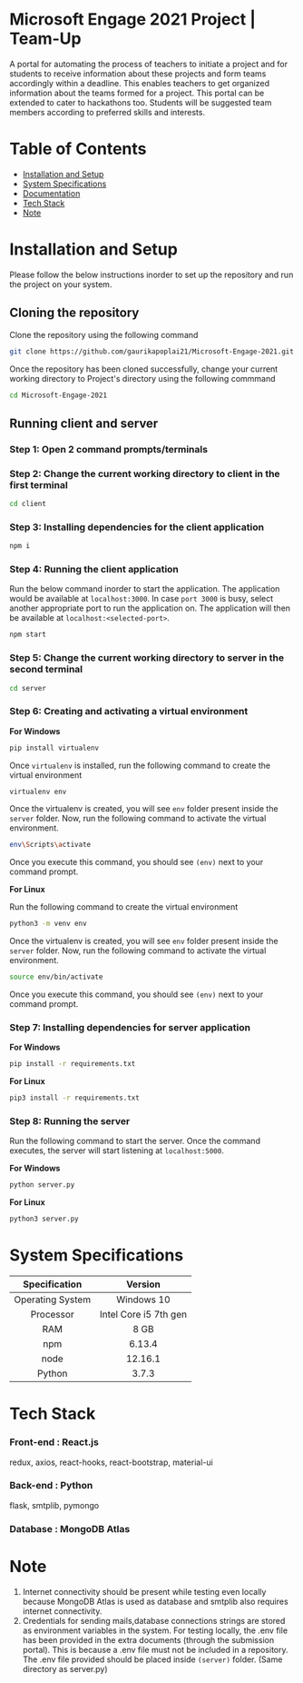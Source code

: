 # Microsoft Engage 2021 Project | Team-Up
A portal for automating the process of teachers  to initiate a project and for students to receive information about these projects and form teams accordingly within a deadline. This enables  teachers to get organized information about the teams formed for a project.  This portal can be extended to cater to hackathons too. Students will be suggested team members according to preferred skills and interests.

# Table of Contents

* [Installation and Setup](#installation-and-setup)
* [System Specifications](#system-specifications)
* [Documentation](https://github.com/gaurikapoplai21/Microsoft-Engage-2021/tree/master/documentation)
* [Tech Stack](#tech-stack)
* [Note](#note)

# Installation and Setup
Please follow the below instructions inorder to set up the repository and run the project on your system.

## Cloning the repository
Clone the repository using the following command 

```bash
git clone https://github.com/gaurikapoplai21/Microsoft-Engage-2021.git
```
Once the repository has been cloned successfully, change your current working directory to Project's directory using
the following commmand 

```bash
cd Microsoft-Engage-2021
```

## Running client and server

### Step 1: Open 2 command prompts/terminals
 
### Step 2: Change the current working directory to client in the first terminal

```bash
cd client
```
### Step 3: Installing dependencies for the client application

```bash
npm i
```

### Step 4: Running the client application
Run the below command inorder to start the application. The application would be available at `localhost:3000`.
In case `port 3000` is busy, select another appropriate port to run the application on. The application will then be
available at `localhost:<selected-port>`. 

```bash
npm start
```

### Step 5: Change the current working directory to server in the second terminal

```bash
cd server
```

### Step 6: Creating and activating a virtual environment 

**For Windows**

```bash
pip install virtualenv
```

Once `virtualenv` is installed, run the following command to create the virtual environment

```bash
virtualenv env 
```

Once the virtualenv is created, you will see `env` folder present inside the `server` folder. Now, run the following
command to activate the virtual environment.

```bash
env\Scripts\activate
```

Once you execute this command, you should see `(env)` next to your command prompt.

**For Linux**

Run the following command to create the virtual environment

```bash
python3 -m venv env
```

Once the virtualenv is created, you will see `env` folder present inside the `server` folder. Now, run the following
command to activate the virtual environment.

```bash
source env/bin/activate
```

Once you execute this command, you should see `(env)` next to your command prompt.

### Step 7: Installing dependencies for server application

**For Windows**

```bash
pip install -r requirements.txt
```

**For Linux**

```bash
pip3 install -r requirements.txt
```

### Step 8: Running the server
Run the following command to start the server. Once the command executes, the server will start listening at `localhost:5000`.

**For Windows**

```bash
python server.py
```

**For Linux**

```bash
python3 server.py
```

# System Specifications

| Specification | Version       | 
|:-------------:|:-------------:|
| Operating System | Windows 10 |
| Processor     | Intel Core i5 7th gen | 
| RAM           | 8 GB          |   
| npm           | 6.13.4        |
| node          | 12.16.1       |
| Python        | 3.7.3         |
   
   
# Tech Stack

### Front-end : React.js
redux, axios, react-hooks, react-bootstrap, material-ui

### Back-end : Python
flask, smtplib, pymongo

### Database : MongoDB Atlas

# Note
1. Internet connectivity should be present while testing even locally because MongoDB Atlas is used as database and smtplib also requires internet connectivity.
2. Credentials for sending mails,database connections strings are stored as environment variables in the system. For testing locally, the .env file has been provided in the extra documents (through the submission portal). This is because a .env file must not be included in a repository. The .env file provided should be placed inside
`(server)` folder. (Same directory as server.py)




 







